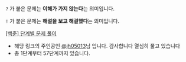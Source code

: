 `?` 가 붙은 문제는 **이해가 가지 않는다**는 의미입니다.

`!` 가 붙은 문제는 **해설을 보고 해결했다**는 의미입니다.

[[백준] 단계별 문제 풀이](https://www.acmicpc.net/step)
- 해당 링크의 주인공인 [@jh05013](https://www.acmicpc.net/user/jh05013)님 입니다. 감사합니다 열심히 풀고 있습니다
- 총 1단계부터 57단계까지 있습니다.